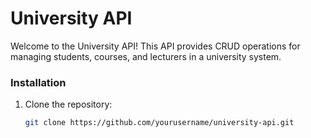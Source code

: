 # University API

Welcome to the University API! 
This API provides CRUD operations for managing students, courses, and lecturers in a university system.


### Installation

1. Clone the repository:

   ```bash
   git clone https://github.com/yourusername/university-api.git

